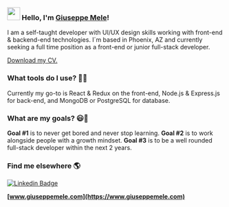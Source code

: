 ### <img src="https://media.giphy.com/media/hvRJCLFzcasrR4ia7z/giphy.gif" width="30px"> Hello, I'm [Giuseppe Mele](https://www.giuseppemele.com/)!

I am a self-taught developer with UI/UX design skills working with front-end & backend-end technologies. I´m based in Phoenix, AZ and currently seeking a full time position as a front-end or junior full-stack developer.

[Download my CV.](https://www.giuseppemele.com/static/media/resume.3b9eded9.pdf)

### What tools do I use? 👨‍💻

Currently my go-to is React & Redux on the front-end, Node.js & Express.js for back-end, and MongoDB or PostgreSQL for database. 

### What are my goals? 😃🧾

**Goal #1** is to never get bored and never stop learning. **Goal #2** is to work alongside people with a growth mindset. **Goal #3** is to be a well rounded full-stack developer within the next 2 years. 



### Find me elsewhere 🌎

[![Linkedin Badge](https://img.shields.io/badge/-LinkedIn-blue?style=flat-square&logo=Linkedin&logoColor=white&link=https://www.linkedin.com/in/harshkumarkhatri/)](https://www.linkedin.com/in/ggmele1/)


**[www.giuseppemele.com](https://www.giuseppemele.com)**





<!--
**ggmele1/ggmele1** is a ✨ _special_ ✨ repository because its `README.md` (this file) appears on your GitHub profile.

Here are some ideas to get you started:

- 🔭 I’m currently working on ...
- 🌱 I’m currently learning ...
- 👯 I’m looking to collaborate on ...
- 🤔 I’m looking for help with ...
- 💬 Ask me about ...
- 📫 How to reach me: ...
- 😄 Pronouns: ...
- ⚡ Fun fact: ...
-->
